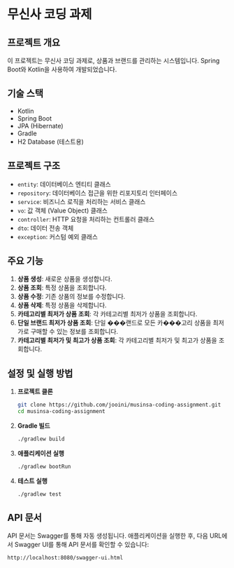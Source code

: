 # 무신사 코딩 과제

## 프로젝트 개요
이 프로젝트는 무신사 코딩 과제로, 상품과 브랜드를 관리하는 시스템입니다. Spring Boot와 Kotlin을 사용하여 개발되었습니다.

## 기술 스택
- Kotlin
- Spring Boot
- JPA (Hibernate)
- Gradle
- H2 Database (테스트용)

## 프로젝트 구조
- `entity`: 데이터베이스 엔티티 클래스
- `repository`: 데이터베이스 접근을 위한 리포지토리 인터페이스
- `service`: 비즈니스 로직을 처리하는 서비스 클래스
- `vo`: 값 객체 (Value Object) 클래스
- `controller`: HTTP 요청을 처리하는 컨트롤러 클래스
- `dto`: 데이터 전송 객체
- `exception`: 커스텀 예외 클래스

## 주요 기능
1. **상품 생성**: 새로운 상품을 생성합니다.
2. **상품 조회**: 특정 상품을 조회합니다.
3. **상품 수정**: 기존 상품의 정보를 수정합니다.
4. **상품 삭제**: 특정 상품을 삭제합니다.
5. **카테고리별 최저가 상품 조회**: 각 카테고리별 최저가 상품을 조회합니다.
6. **단일 브랜드 최저가 상품 조회**: 단일 ���랜드로 모든 카���고리 상품을 최저가로 구매할 수 있는 정보를 조회합니다.
7. **카테고리별 최저가 및 최고가 상품 조회**: 각 카테고리별 최저가 및 최고가 상품을 조회합니다.

## 설정 및 실행 방법
1. **프로젝트 클론**
    ```bash
    git clone https://github.com/jooini/musinsa-coding-assignment.git
    cd musinsa-coding-assignment
    ```

2. **Gradle 빌드**
    ```bash
    ./gradlew build
    ```

3. **애플리케이션 실행**
    ```bash
    ./gradlew bootRun
    ```

4. **테스트 실행**
    ```bash
    ./gradlew test
    ```

## API 문서
API 문서는 Swagger를 통해 자동 생성됩니다. 애플리케이션을 실행한 후, 다음 URL에서 Swagger UI를 통해 API 문서를 확인할 수 있습니다:
```
http://localhost:8080/swagger-ui.html
```

